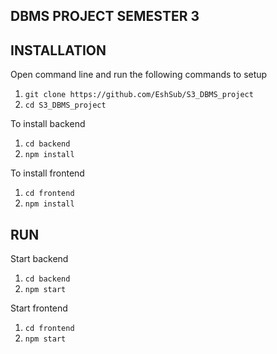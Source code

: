 DBMS PROJECT SEMESTER 3
------------

INSTALLATION
------------

Open command line and run the following commands to setup
1. `git clone https://github.com/EshSub/S3_DBMS_project`
2. `cd S3_DBMS_project`

To install backend
1. `cd backend`
2. `npm install`

To install frontend
1. `cd frontend`
2. `npm install`

RUN
---

Start backend
1. `cd backend`
2. `npm start`

Start frontend
1. `cd frontend`
2. `npm start`

